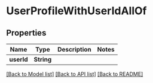 # UserProfileWithUserIdAllOf

## Properties
Name | Type | Description | Notes
------------ | ------------- | ------------- | -------------
**userId** | **String** |  | 

[[Back to Model list]](../README.md#documentation-for-models) [[Back to API list]](../README.md#documentation-for-api-endpoints) [[Back to README]](../README.md)


